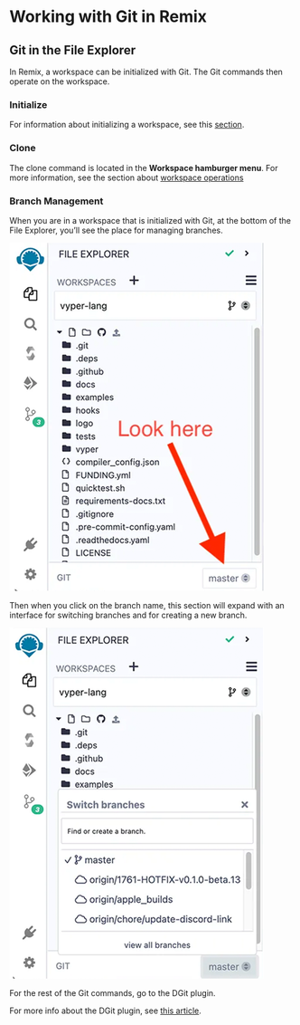 # Working with Git in Remix

## Git in the File Explorer

In Remix, a workspace can be initialized with Git. The Git commands then operate on the workspace.

### Initialize

For information about initializing a workspace, see this [section](#workspaces-initialized-with-git).

### Clone

The clone command is located in the **Workspace hamburger menu**. For more information, see the section about [workspace operations](#workspace-operations)

### Branch Management

When you are in a workspace that is initialized with Git, at the bottom of the File Explorer, you’ll see the place for managing branches.

![](images/a-fe-branch-man1.png)

Then when you click on the branch name, this section will expand with an interface for switching branches and for creating a new branch.

![](images/a-fe-branch-man2.png)

For the rest of the Git commands, go to the DGit plugin.

For more info about the DGit plugin, see [this article](https://medium.com/remix-ide/github-in-remix-ide-356de378f7da).
